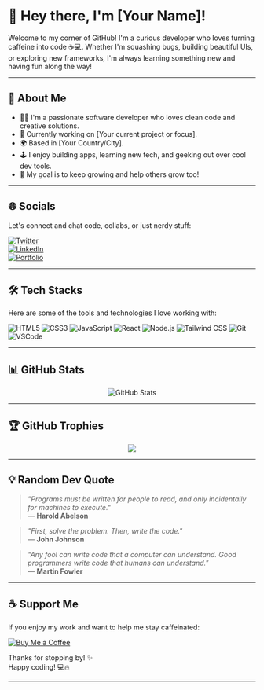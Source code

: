 # 👋 Hey there, I'm [Your Name]!

Welcome to my corner of GitHub! I'm a curious developer who loves turning caffeine into code ☕💻. Whether I'm squashing bugs, building beautiful UIs, or exploring new frameworks, I'm always learning something new and having fun along the way!

---

## 📌 About Me

- 🧑‍💻 I'm a passionate software developer who loves clean code and creative solutions.
- 🎯 Currently working on [Your current project or focus].
- 🌍 Based in [Your Country/City].
- 🕹️ I enjoy building apps, learning new tech, and geeking out over cool dev tools.
- 🚀 My goal is to keep growing and help others grow too!

---

## 🌐 Socials

Let's connect and chat code, collabs, or just nerdy stuff:

[![Twitter](https://img.shields.io/badge/X-1DA1F2?style=for-the-badge&logo=x&logoColor=white)](https://x.com/yourusername)  
[![LinkedIn](https://img.shields.io/badge/LinkedIn-0077B5?style=for-the-badge&logo=linkedin&logoColor=white)](https://linkedin.com/in/yourusername)  
[![Portfolio](https://img.shields.io/badge/Portfolio-000000?style=for-the-badge&logo=github&logoColor=white)](https://yourportfolio.com)

---

## 🛠️ Tech Stacks

Here are some of the tools and technologies I love working with:

![HTML5](https://img.shields.io/badge/HTML5-E34F26?style=flat-square&logo=html5&logoColor=white)
![CSS3](https://img.shields.io/badge/CSS3-1572B6?style=flat-square&logo=css3&logoColor=white)
![JavaScript](https://img.shields.io/badge/JavaScript-F7DF1E?style=flat-square&logo=javascript&logoColor=black)
![React](https://img.shields.io/badge/React-20232A?style=flat-square&logo=react&logoColor=61DAFB)
![Node.js](https://img.shields.io/badge/Node.js-339933?style=flat-square&logo=nodedotjs&logoColor=white)
![Tailwind CSS](https://img.shields.io/badge/Tailwind_CSS-38B2AC?style=flat-square&logo=tailwind-css&logoColor=white)
![Git](https://img.shields.io/badge/Git-F05032?style=flat-square&logo=git&logoColor=white)
![VSCode](https://img.shields.io/badge/VS_Code-007ACC?style=flat-square&logo=visual-studio-code&logoColor=white)

---

## 📊 GitHub Stats

<p align="center">
  <img src="https://github-readme-stats.vercel.app/api?username=yourusername&show_icons=true&theme=tokyonight" alt="GitHub Stats" />
</p>

---

## 🏆 GitHub Trophies

<p align="center">
  <img src="https://github-profile-trophy.vercel.app/?username=yourusername&theme=onedark&margin-w=15&no-bg=true" />
</p>

---

## 💡 Random Dev Quote

> _"Programs must be written for people to read, and only incidentally for machines to execute."_  
> — **Harold Abelson**

> _"First, solve the problem. Then, write the code."_  
> — **John Johnson**

> _"Any fool can write code that a computer can understand. Good programmers write code that humans can understand."_  
> — **Martin Fowler**

---

## ☕ Support Me

If you enjoy my work and want to help me stay caffeinated:

[![Buy Me a Coffee](https://img.shields.io/badge/Buy%20me%20a%20coffee-%23FFDD00?style=for-the-badge&logo=buy-me-a-coffee&logoColor=black)](https://www.buymeacoffee.com/yourusername)

Thanks for stopping by! ✨  
Happy coding! 💻🔥

---

